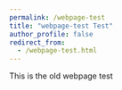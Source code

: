 ```yaml
---
permalink: /webpage-test
title: "webpage-test Test"
author_profile: false
redirect_from: 
  - /webpage-test.html
---
```


This is the old webpage test